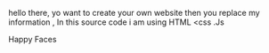 hello there,
yo want to create your own website then you replace my information ,
In this source code i am using HTML <css .Js

Happy Faces

